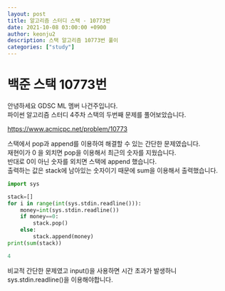 ```yaml
---
layout: post
title: 알고리즘 스터디 스택 - 10773번
date: 2021-10-08 03:00:00 +0900
author: keonju2
description: 스택 알고리즘 10773번 풀이
categories: ["study"]
---
```


# 백준 스택 10773번

안녕하세요 GDSC ML 멤버 나건주입니다.  
파이썬 알고리즘 스터디 4주차 스택의 두번째 문제를 풀어보았습니다.

<https://www.acmicpc.net/problem/10773>

스택에서 pop과 append를 이용하여 해결할 수 있는 간단한 문제였습니다.  
재현이가 0 을 외치면 pop을 이용해서 최근의 숫자를 지웠습니다.  
반대로 0이 아닌 숫자를 외치면 스택에 append 했습니다.  
출력하는 값은 stack에 남아있는 숫자이기 때문에 sum을 이용해서 출력했습니다.

```python
import sys

stack=[]
for i in range(int(sys.stdin.readline())):
    money=int(sys.stdin.readline())
    if money==0:
        stack.pop()
    else:
        stack.append(money)
print(sum(stack))

4
```

비교적 간단한 문제였고 input()을 사용하면 시간 초과가 발생하니 sys.stdin.readline()을 이용해야합니다.
